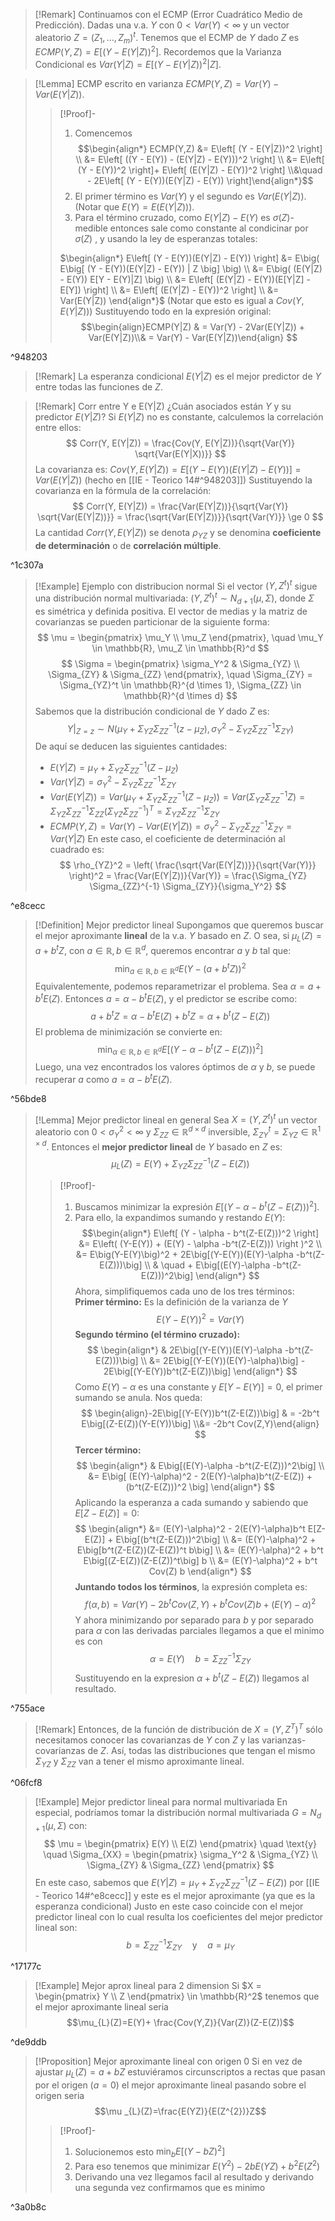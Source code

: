 >[!Remark]
>Continuamos con el ECMP (Error Cuadrático Medio de Predicción). Dadas una v.a. $Y$ con $0 < Var(Y) < \infty$ y un vector aleatorio $Z=(Z_1, \dots, Z_m)^t$. 
>Tenemos que el ECMP de $Y$ dado $Z$ es $ECMP(Y,Z) = E[(Y-E(Y|Z))^2]$.
>Recordemos que la Varianza Condicional es $Var(Y|Z) = E[(Y-E(Y|Z))^2|Z]$.

>[!Lemma] ECMP escrito en varianza
>$ECMP(Y,Z) = Var(Y) - Var(E(Y|Z))$.
>>[!Proof]-
>>1. Comencemos $$\begin{align*} ECMP(Y,Z) &= E\left[ (Y - E(Y|Z))^2 \right] \\ &= E\left[ ((Y - E(Y)) - (E(Y|Z) - E(Y)))^2 \right] \\ &= E\left[ (Y - E(Y))^2 \right]+ E\left[ (E(Y|Z) - E(Y))^2 \right] \\&\quad - 2E\left[ (Y - E(Y))(E(Y|Z) - E(Y)) \right]\end{align*}$$
>>2. El primer término es $Var(Y)$ y el segundo es $Var(E(Y|Z))$. (Notar que $E(Y)=E(E(Y|Z))$).
>>3. Para el término cruzado, como $E(Y|Z)-E(Y)$ es $\sigma(Z)$-medible entonces sale como constante al condicinar por ${} \sigma(Z) {}$  , y usando la ley de esperanzas totales:
>>
>>$\begin{align*} E\left[ (Y - E(Y))(E(Y|Z) - E(Y)) \right] &= E\big( E\big[ (Y - E(Y))(E(Y|Z) - E(Y)) | Z \big] \big) \\ &= E\big( (E(Y|Z) - E(Y)) E[Y - E(Y)|Z] \big) \\ &= E\left[ (E(Y|Z) - E(Y))(E[Y|Z] - E[Y]) \right] \\ &= E\left[ (E(Y|Z) - E(Y))^2 \right] \\ &= Var(E(Y|Z)) \end{align*}$
>>(Notar que esto es igual a $Cov(Y,E(Y|Z))$) 
>>Sustituyendo todo en la expresión original:
>>$$\begin{align}ECMP(Y|Z) & = Var(Y) - 2Var(E(Y|Z)) + Var(E(Y|Z))\\& = Var(Y) - Var(E(Y|Z))\end{align} $$

^948203

>[!Remark]
>La esperanza condicional $E(Y|Z)$ es el mejor predictor de $Y$ entre todas las funciones de $Z$.

>[!Remark] Corr entre Y e E(Y|Z)
>¿Cuán asociados están $Y$ y su predictor $E(Y|Z)$?
>Si $E(Y|Z)$ no es constante, calculemos la correlación entre ellos:
>$$ Corr(Y, E(Y|Z)) = \frac{Cov(Y, E(Y|Z))}{\sqrt{Var(Y)} \sqrt{Var(E(Y|X))}} $$
>La covarianza es:
>$Cov(Y, E(Y|Z)) = E[(Y-E(Y))(E(Y|Z)-E(Y))] = Var(E(Y|Z))$ (hecho en [[IE - Teorico 14#^948203]]) 
>Sustituyendo la covarianza en la fórmula de la correlación:
>$$ Corr(Y, E(Y|Z)) = \frac{Var(E(Y|Z))}{\sqrt{Var(Y)} \sqrt{Var(E(Y|Z))}} = \frac{\sqrt{Var(E(Y|Z))}}{\sqrt{Var(Y)}} \ge 0 $$
>La cantidad $Corr(Y, E(Y|Z))$ se denota $\rho_{YZ}$ y se denomina **coeficiente de determinación** o de **correlación múltiple**.

^1c307a

>[!Example] Ejemplo con distribucion normal
>Si el vector $(Y, Z^t)^t$ sigue una distribución normal multivariada:
>$(Y, Z^t)^t \sim N_{d+1}(\mu, \Sigma)$, donde $\Sigma$ es simétrica y definida positiva.
>El vector de medias y la matriz de covarianzas se pueden particionar de la siguiente forma:
>$$ \mu = \begin{pmatrix} \mu_Y \\ \mu_Z \end{pmatrix}, \quad \mu_Y \in \mathbb{R}, \mu_Z \in \mathbb{R}^d $$
>$$ \Sigma = \begin{pmatrix} \sigma_Y^2 & \Sigma_{YZ} \\ \Sigma_{ZY} & \Sigma_{ZZ} \end{pmatrix}, \quad \Sigma_{ZY} = \Sigma_{YZ}^t \in \mathbb{R}^{d \times 1}, \Sigma_{ZZ} \in \mathbb{R}^{d \times d} $$
>Sabemos que la distribución condicional de $Y$ dado $Z$ es: $$ Y|_{Z=z} \sim N(\mu_Y + \Sigma_{YZ} \Sigma_{ZZ}^{-1}(z-\mu_Z), \sigma_Y^2 - \Sigma_{YZ} \Sigma_{ZZ}^{-1} \Sigma_{ZY}) $$
>De aquí se deducen las siguientes cantidades:
> - $E(Y|Z) = \mu_Y + \Sigma_{YZ} \Sigma_{ZZ}^{-1}(Z-\mu_Z)$
> - $Var(Y|Z) = \sigma_Y^2 - \Sigma_{YZ} \Sigma_{ZZ}^{-1} \Sigma_{ZY}$
> - $Var(E(Y|Z)) = Var(\mu_Y + \Sigma_{YZ} \Sigma_{ZZ}^{-1}(Z-\mu_Z)) = Var(\Sigma_{YZ} \Sigma_{ZZ}^{-1}Z) = \Sigma_{YZ} \Sigma_{ZZ}^{-1} \Sigma_{ZZ} (\Sigma_{YZ} \Sigma_{ZZ}^{-1})^T = \Sigma_{YZ} \Sigma_{ZZ}^{-1} \Sigma_{ZY}$
> - $ECMP(Y,Z) = Var(Y) - Var(E(Y|Z)) = \sigma_Y^2 - \Sigma_{YZ} \Sigma_{ZZ}^{-1} \Sigma_{ZY} = Var(Y|Z)$
>En este caso, el coeficiente de determinación al cuadrado es:
>$$ \rho_{YZ}^2 = \left( \frac{\sqrt{Var(E(Y|Z))}}{\sqrt{Var(Y)}} \right)^2 = \frac{Var(E(Y|Z))}{Var(Y)} = \frac{\Sigma_{YZ} \Sigma_{ZZ}^{-1} \Sigma_{ZY}}{\sigma_Y^2} $$

^e8cecc

>[!Definition] Mejor predictor lineal
>Supongamos que queremos buscar el mejor aproximante **lineal** de la v.a. $Y$ basado en $Z$. O sea, si $\mu_L(Z) = a+b^t Z$, con $a \in \mathbb{R}, b \in \mathbb{R}^d$, queremos encontrar $a$ y $b$ tal que:
>$$ \min_{a \in \mathbb{R}, b \in \mathbb{R}^d} E\big(Y - (a+b^t Z)\big)^2$$
>Equivalentemente, podemos reparametrizar el problema. Sea $\alpha = a + b^t E(Z)$. Entonces $a = \alpha - b^t E(Z)$, y el predictor se escribe como:
>$$a+b^t Z = \alpha - b^t E(Z) + b^t Z = \alpha + b^t(Z-E(Z))$$El problema de minimización se convierte en:
>$$ \min_{\alpha \in \mathbb{R}, b \in \mathbb{R}^d} E[(Y - \alpha - b^t(Z-E(Z)))^2] $$
>Luego, una vez encontrados los valores óptimos de $\alpha$ y $b$, se puede recuperar $a$ como $a = \alpha - b^t E(Z)$.

^56bde8

>[!Lemma] Mejor predictor lineal en general
>Sea $X=(Y, Z^t)^t$ un vector aleatorio con $0 < \sigma_Y^2 < \infty$ y $\Sigma_{ZZ} \in \mathbb{R}^{d \times d}$ inversible, $\Sigma_{ZY}^t = \Sigma_{YZ} \in \mathbb{R}^{1 \times d}$. Entonces el **mejor predictor lineal** de $Y$ basado en $Z$ es:
>$$\mu_L(Z) = E(Y) + \Sigma_{YZ} \Sigma_{ZZ}^{-1} (Z-E(Z))$$
>>[!Proof]-
>>1. Buscamos minimizar la expresión $E[(Y - \alpha - b^t(Z-E(Z)))^2]$. 
>>2. Para ello, la expandimos sumando y restando $E(Y)$:$$\begin{align*} E\left[ (Y - \alpha - b^t(Z-E(Z)))^2 \right] &= E\left( (Y-E(Y)) + (E(Y) - \alpha -b^t(Z-E(Z))) \right )^2 \\ &= E\big(Y-E(Y)\big)^2 + 2E\big[(Y-E(Y))(E(Y)-\alpha -b^t(Z-E(Z)))\big] \\ & \quad + E\big[(E(Y)-\alpha -b^t(Z-E(Z)))^2\big] \end{align*} $$
>>Ahora, simplifiquemos cada uno de los tres términos:
>>**Primer término:** Es la definición de la varianza de $Y$ $$ E\big(Y-E(Y)\big)^2 = Var(Y)$$
>>**Segundo término (el término cruzado):**
>>$$ \begin{align*} & 2E\big[(Y-E(Y))(E(Y)-\alpha -b^t(Z-E(Z)))\big] \\ &= 2E\big[(Y-E(Y))(E(Y)-\alpha)\big] - 2E\big[(Y-E(Y))b^t(Z-E(Z))\big] \end{align*} $$
>>Como $E(Y)-\alpha$ es una constante y $E[Y-E(Y)]=0$, el primer sumando se anula. Nos queda:$$ \begin{align}-2E\big[(Y-E(Y))b^t(Z-E(Z))\big] & = -2b^t E\big[(Z-E(Z))(Y-E(Y))\big] \\&= -2b^t Cov(Z,Y)\end{align} $$
>>**Tercer término:**
>>$$ \begin{align*} & E\big[(E(Y)-\alpha -b^t(Z-E(Z)))^2\big] \\ &= E\big[ (E(Y)-\alpha)^2 - 2(E(Y)-\alpha)b^t(Z-E(Z)) + (b^t(Z-E(Z)))^2 \big] \end{align*} $$
>>Aplicando la esperanza a cada sumando y sabiendo que $E[Z-E(Z)]=0$:
>>$$ \begin{align*} &= (E(Y)-\alpha)^2 - 2(E(Y)-\alpha)b^t E[Z-E(Z)] + E\big[(b^t(Z-E(Z)))^2\big] \\ &= (E(Y)-\alpha)^2 + E\big[b^t(Z-E(Z))(Z-E(Z))^t b\big] \\ &= (E(Y)-\alpha)^2 + b^t E\big[(Z-E(Z))(Z-E(Z))^t\big] b \\ &= (E(Y)-\alpha)^2 + b^t Cov(Z) b \end{align*} $$
>>**Juntando todos los términos**, la expresión completa es:
>>$$f(\alpha ,b)= Var(Y) - 2b^t Cov(Z,Y) + b^t Cov(Z) b + (E(Y)-\alpha)^2 $$
>>Y ahora minimizando por separado para $b$ y por separado para $\alpha$ con las derivadas parciales llegamos a que el minimo es con $$\alpha =E(Y)\quad b=\Sigma^{-1}_{Z Z } \Sigma_{ZY}$$
>>Sustituyendo en la expresion $\alpha +b^{t}(Z-E(Z))$ llegamos al resultado.  

^755ace

>[!Remark]
>Entonces, de la función de distribución de $X=(Y, Z^T)^T$ sólo necesitamos conocer las covarianzas de $Y$ con $Z$ y las varianzas-covarianzas de $Z$.
>Así, todas las distribuciones que tengan el mismo $\Sigma_{YZ}$ y $\Sigma_{ZZ}$ van a tener el mismo aproximante lineal.

^06fcf8

>[!Example] Mejor predictor lineal para normal multivariada
>En especial, podríamos tomar la distribución normal multivariada $G=N_{d+1}(\mu, \Sigma)$ con:
>$$ \mu = \begin{pmatrix} E(Y) \\ E(Z) \end{pmatrix} \quad \text{y} \quad \Sigma_{XX} = \begin{pmatrix} \sigma_Y^2 & \Sigma_{YZ} \\ \Sigma_{ZY} & \Sigma_{ZZ} \end{pmatrix} $$
>En este caso, sabemos que $E(Y|Z) = \mu_Y + \Sigma_{YZ}\Sigma_{ZZ}^{-1}(Z-E(Z))$ por [[IE - Teorico 14#^e8cecc]] y este es el mejor aproximante (ya que es la esperanza condicional)
>Justo en este caso coincide con el mejor predictor lineal con lo cual resulta los coeficientes del mejor predictor lineal son:
>$$ b = \Sigma_{ZZ}^{-1}\Sigma_{ZY} \quad \text{y} \quad a = \mu_Y $$

^17177c

>[!Example] Mejor aprox lineal para 2 dimension
>Si $X = \begin{pmatrix} Y \\ Z \end{pmatrix} \in \mathbb{R}^2$ tenemos que el mejor aproximante lineal seria $$\mu_{L}(Z)=E(Y)+ \frac{Cov(Y,Z)}{Var(Z)}(Z-E(Z))$$
>

^de9ddb

>[!Proposition] Mejor aproximante lineal con origen 0
>Si en vez de ajustar $\mu_L(Z) = a+bZ$ estuviéramos circunscriptos a rectas que pasan por el origen ($a=0$) el mejor aproximante lineal pasando sobre el origen seria $$\mu _{L}(Z)=\frac{E(YZ)}{E(Z^{2})}Z$$
>>[!Proof]-
>> 1. Solucionemos esto $\min_b E[(Y-bZ)^2]$
>> 2. Para eso tenemos que minimizar $E(Y^{2})-2bE(YZ)+b^{2}E(Z^{2})$
>> 3. Derivando una vez llegamos facil al resultado y derivando una segunda vez confirmamos que es minimo

^3a0b8c

